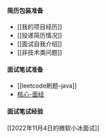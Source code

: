 #### 简历包装准备
- [[我的项目经历]]
- [[投递简历情况]]
- [[面试自我介绍]]
- [[非技术类问题]]
#### 面试笔试准备
- [[leetcode刷题-java]]
- [核心-面经](工作相关/核心-面经.md)
#### 面试笔试经验
[[2022年11月4日的微软小冰面试]]

